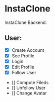 # InstaClone

InstaClone Backend.

## User:

- [x] Create Account
- [x] See Profile
- [x] Login
- [x] Edit Profile
- [x] Follow User
- [] Compute Fileds
- [] Unfollow User
- [] Change Avatar
